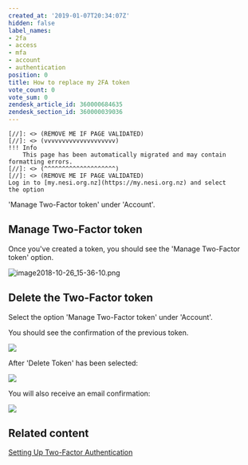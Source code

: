 ```yaml
---
created_at: '2019-01-07T20:34:07Z'
hidden: false
label_names:
- 2fa
- access
- mfa
- account
- authentication
position: 0
title: How to replace my 2FA token
vote_count: 0
vote_sum: 0
zendesk_article_id: 360000684635
zendesk_section_id: 360000039036
---
```



    [//]: <> (REMOVE ME IF PAGE VALIDATED)
    [//]: <> (vvvvvvvvvvvvvvvvvvvv)
    !!! Info
        This page has been automatically migrated and may contain formatting errors.
    [//]: <> (^^^^^^^^^^^^^^^^^^^^)
    [//]: <> (REMOVE ME IF PAGE VALIDATED)
    Log in to [my.nesi.org.nz](https://my.nesi.org.nz) and select the option
'Manage Two-Factor token' under 'Account'.

## Manage Two-Factor token

Once you've created a token, you should see the 'Manage Two-Factor
token' option.

![image2018-10-26\_15-36-10.png](assets/images/image2018-10-26_15-36-10_1.png)

## Delete the Two-Factor token

Select the option 'Manage Two-Factor token' under 'Account'.

You should see the confirmation of the previous token.

![](assets/images/mceclip0_1_2_3_4_5_6_7_8_9_10_11_12_13_14_15_16_17_18_19_20_21_22_23_24_25_26_27.png)

After 'Delete Token' has been selected:

![](assets/images/mceclip1_1_2_3_4_5.png)

You will also receive an email confirmation:

![](assets/images/mceclip3_1.png)

## Related content

[Setting Up Two-Factor
Authentication](https://support.nesi.org.nz/hc/en-gb/articles/360000203075-Setting-Up-Two-Factor-Authentication)
